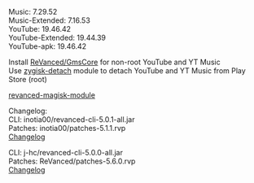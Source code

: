 Music: 7.29.52  
Music-Extended: 7.16.53  
YouTube: 19.46.42  
YouTube-Extended: 19.44.39  
YouTube-apk: 19.46.42  

Install [ReVanced/GmsCore](https://github.com/ReVanced/GmsCore/releases) for non-root YouTube and YT Music  
Use [zygisk-detach](https://github.com/j-hc/zygisk-detach) module to detach YouTube and YT Music from Play Store (root)  

[revanced-magisk-module](https://github.com/Lassie111/revanced-magisk-module)  

Changelog:  
CLI: inotia00/revanced-cli-5.0.1-all.jar  
Patches: inotia00/patches-5.1.1.rvp  
[Changelog](https://github.com/inotia00/revanced-patches/releases/tag/v5.1.1)

CLI: j-hc/revanced-cli-5.0.0-all.jar  
Patches: ReVanced/patches-5.6.0.rvp  
[Changelog](https://github.com/ReVanced/revanced-patches/releases/tag/v5.6.0)  
